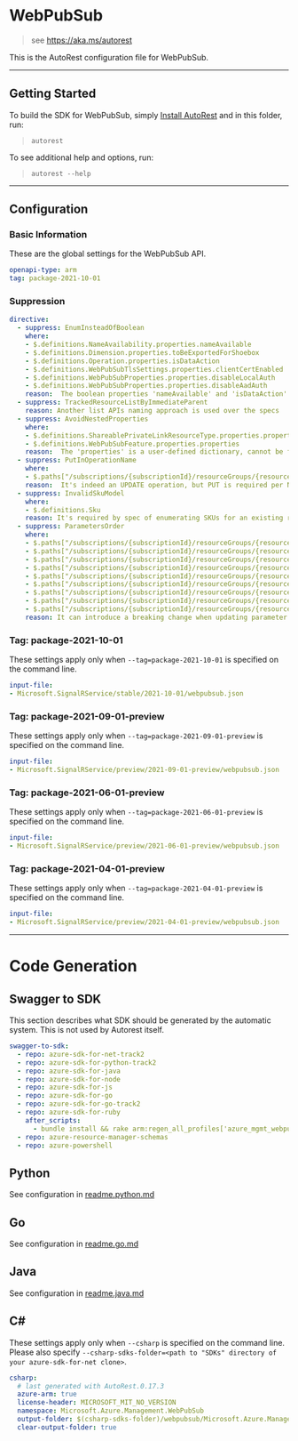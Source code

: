 # WebPubSub

> see https://aka.ms/autorest

This is the AutoRest configuration file for WebPubSub.



---
## Getting Started
To build the SDK for WebPubSub, simply [Install AutoRest](https://aka.ms/autorest/install) and in this folder, run:

> `autorest`

To see additional help and options, run:

> `autorest --help`
---

## Configuration



### Basic Information
These are the global settings for the WebPubSub API.

``` yaml
openapi-type: arm
tag: package-2021-10-01
```

### Suppression

``` yaml
directive:
  - suppress: EnumInsteadOfBoolean
    where: 
    - $.definitions.NameAvailability.properties.nameAvailable
    - $.definitions.Dimension.properties.toBeExportedForShoebox
    - $.definitions.Operation.properties.isDataAction
    - $.definitions.WebPubSubTlsSettings.properties.clientCertEnabled
    - $.definitions.WebPubSubProperties.properties.disableLocalAuth
    - $.definitions.WebPubSubProperties.properties.disableAadAuth
    reason:  The boolean properties 'nameAvailable' and 'isDataAction' is standard property defined by Azure API spec. 'toBeExportedForShoebox' by Geneva metrics team. Keep 'clientCertEnabled' bool to be consistent with SignalR and not break existing customers. 'disableLocalAuth' and 'disableAadAuth' by Identity team.
  - suppress: TrackedResourceListByImmediateParent
    reason: Another list APIs naming approach is used over the specs
  - suppress: AvoidNestedProperties
    where:
    - $.definitions.ShareablePrivateLinkResourceType.properties.properties
    - $.definitions.WebPubSubFeature.properties.properties
    reason:  The 'properties' is a user-defined dictionary, cannot be flattened.
  - suppress: PutInOperationName
    where:
    - $.paths["/subscriptions/{subscriptionId}/resourceGroups/{resourceGroupName}/providers/Microsoft.SignalRService/webPubSub/{resourceName}/privateEndpointConnections/{privateEndpointConnectionName}"].put.operationId
    reason:  It's indeed an UPDATE operation, but PUT is required per NRP requirement.
  - suppress: InvalidSkuModel
    where:
    - $.definitions.Sku
    reason: It's required by spec of enumerating SKUs for an existing resource
  - suppress: ParametersOrder
    where:
    - $.paths["/subscriptions/{subscriptionId}/resourceGroups/{resourceGroupName}/providers/Microsoft.SignalRService/webPubSub/{resourceName}/hubs/{hubName}"].get
    - $.paths["/subscriptions/{subscriptionId}/resourceGroups/{resourceGroupName}/providers/Microsoft.SignalRService/webPubSub/{resourceName}/hubs/{hubName}"].put
    - $.paths["/subscriptions/{subscriptionId}/resourceGroups/{resourceGroupName}/providers/Microsoft.SignalRService/webPubSub/{resourceName}/hubs/{hubName}"].delete
    - $.paths["/subscriptions/{subscriptionId}/resourceGroups/{resourceGroupName}/providers/Microsoft.SignalRService/webPubSub/{resourceName}/privateEndpointConnections/{privateEndpointConnectionName}"].get
    - $.paths["/subscriptions/{subscriptionId}/resourceGroups/{resourceGroupName}/providers/Microsoft.SignalRService/webPubSub/{resourceName}/privateEndpointConnections/{privateEndpointConnectionName}"].put
    - $.paths["/subscriptions/{subscriptionId}/resourceGroups/{resourceGroupName}/providers/Microsoft.SignalRService/webPubSub/{resourceName}/privateEndpointConnections/{privateEndpointConnectionName}"].delete
    - $.paths["/subscriptions/{subscriptionId}/resourceGroups/{resourceGroupName}/providers/Microsoft.SignalRService/webPubSub/{resourceName}/sharedPrivateLinkResources/{sharedPrivateLinkResourceName}"].get
    - $.paths["/subscriptions/{subscriptionId}/resourceGroups/{resourceGroupName}/providers/Microsoft.SignalRService/webPubSub/{resourceName}/sharedPrivateLinkResources/{sharedPrivateLinkResourceName}"].put
    - $.paths["/subscriptions/{subscriptionId}/resourceGroups/{resourceGroupName}/providers/Microsoft.SignalRService/webPubSub/{resourceName}/sharedPrivateLinkResources/{sharedPrivateLinkResourceName}"].delete
    reason: It can introduce a breaking change when updating parameter order, since Web PubSub service has already shipped public versions.
```

### Tag: package-2021-10-01

These settings apply only when `--tag=package-2021-10-01` is specified on the command line.

``` yaml $(tag) == 'package-2021-10-01'
input-file:
- Microsoft.SignalRService/stable/2021-10-01/webpubsub.json
```

### Tag: package-2021-09-01-preview

These settings apply only when `--tag=package-2021-09-01-preview` is specified on the command line.

``` yaml $(tag) == 'package-2021-09-01-preview'
input-file:
- Microsoft.SignalRService/preview/2021-09-01-preview/webpubsub.json
```

### Tag: package-2021-06-01-preview

These settings apply only when `--tag=package-2021-06-01-preview` is specified on the command line.

``` yaml $(tag) == 'package-2021-06-01-preview'
input-file:
- Microsoft.SignalRService/preview/2021-06-01-preview/webpubsub.json
```

### Tag: package-2021-04-01-preview

These settings apply only when `--tag=package-2021-04-01-preview` is specified on the command line.

``` yaml $(tag) == 'package-2021-04-01-preview'
input-file:
- Microsoft.SignalRService/preview/2021-04-01-preview/webpubsub.json
```

---
# Code Generation


## Swagger to SDK

This section describes what SDK should be generated by the automatic system.
This is not used by Autorest itself.

``` yaml $(swagger-to-sdk)
swagger-to-sdk:
  - repo: azure-sdk-for-net-track2
  - repo: azure-sdk-for-python-track2
  - repo: azure-sdk-for-java
  - repo: azure-sdk-for-node
  - repo: azure-sdk-for-js
  - repo: azure-sdk-for-go
  - repo: azure-sdk-for-go-track2
  - repo: azure-sdk-for-ruby
    after_scripts:
      - bundle install && rake arm:regen_all_profiles['azure_mgmt_webpubsub']
  - repo: azure-resource-manager-schemas
  - repo: azure-powershell
```

## Python

See configuration in [readme.python.md](./readme.python.md)

## Go

See configuration in [readme.go.md](./readme.go.md)

## Java

See configuration in [readme.java.md](./readme.java.md)

## C#

These settings apply only when `--csharp` is specified on the command line.
Please also specify `--csharp-sdks-folder=<path to "SDKs" directory of your azure-sdk-for-net clone>`.

``` yaml $(csharp)
csharp:
  # last generated with AutoRest.0.17.3
  azure-arm: true
  license-header: MICROSOFT_MIT_NO_VERSION
  namespace: Microsoft.Azure.Management.WebPubSub
  output-folder: $(csharp-sdks-folder)/webpubsub/Microsoft.Azure.Management.WebPubSub/src/Generated
  clear-output-folder: true
```



